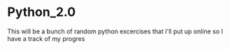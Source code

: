 # Python_2.0
 This will be a bunch of random python excercises that I'll put up online so I have a track
 of my progres
 
